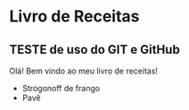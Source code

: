 # Livro de Receitas 

## TESTE de uso do GIT e GitHub


Olá! Bem vindo ao meu livro de receitas!

- Strogonoff de frango
- Pavê